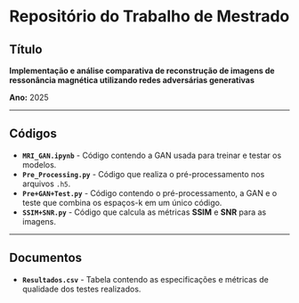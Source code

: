 #  Repositório do Trabalho de Mestrado  

##  Título  
**Implementação e análise comparativa de reconstrução de imagens de ressonância magnética utilizando redes adversárias generativas**  

 **Ano:** 2025  

---

##  Códigos  

- **`MRI_GAN.ipynb`** - Código contendo a GAN usada para treinar e testar os modelos.  
- **`Pre_Processing.py`** - Código que realiza o pré-processamento nos arquivos `.h5`.  
- **`Pre+GAN+Test.py`** - Código contendo o pré-processamento, a GAN e o teste que combina os espaços-k em um único código.  
- **`SSIM+SNR.py`** - Código que calcula as métricas **SSIM** e **SNR** para as imagens.  

---

##  Documentos  

- **`Resultados.csv`** - Tabela contendo as especificações e métricas de qualidade dos testes realizados.  
